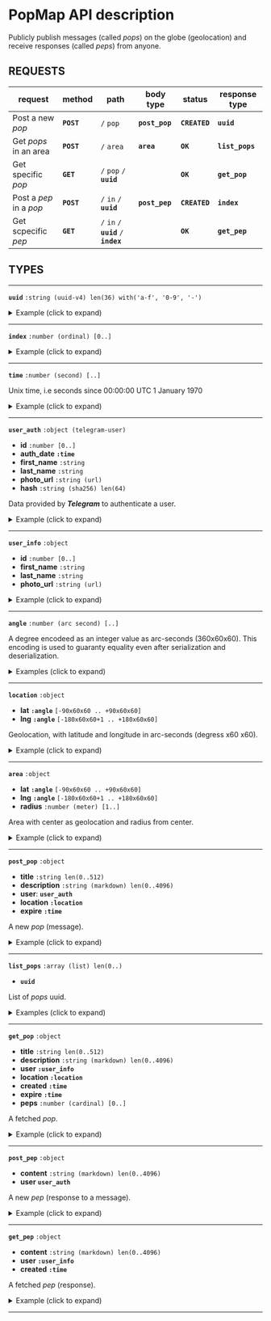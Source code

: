 # PopMap API description

Publicly publish messages (called *pops*) on the globe (geolocation) and receive responses (called *peps*) from anyone.

## REQUESTS

| request | method | path | body type | status | response type |
|---------|--------|------|------|--------|----------|
| Post a new *pop* | **`POST`** | `/` `pop` | **`post_pop`** | **`CREATED`** | **`uuid`** |
| Get *pops* in an area | **`POST`** | `/` `area` | **`area`** | **`OK`** | **`list_pops`** |
| Get specific *pop* | **`GET`** | `/` `pop` `/` **`uuid`** | | **`OK`** | **`get_pop`** |
| Post a *pep* in a *pop* | **`POST`** | `/` `in` `/` **`uuid`** | **`post_pep`** | **`CREATED`** | **`index`** |
| Get scpecific *pep* | **`GET`** | `/` `in` `/` **`uuid`** `/` **`index`** | | **`OK`** | **`get_pep`** |


## TYPES

---

**`uuid`** `:string (uuid-v4) len(36) with('a-f', '0-9', '-')`

<details><summary>Example (click to expand)</summary>
    
```json
"213d0e25-aac2-4309-a1c8-420cea7cec68"
```
    
</details>

---

**`index`** `:number (ordinal) [0..]`

<details><summary>Example (click to expand)</summary>

```json
12
```

</details>
    
---

**`time`** `:number (second) [..]`

Unix time, i.e seconds since 00:00:00 UTC 1 January 1970

<details><summary>Example (click to expand)</summary>

```json
1668631642
```

</details>

---

**`user_auth`** `:object (telegram-user)`
- **id** `:number [0..]`
- **auth_date** **`:time`**
- **first_name** `:string`
- **last_name** `:string`
- **photo_url** `:string (url)`
- **hash** `:string (sha256) len(64)`

Data provided by ***Telegram*** to authenticate a user.

<details><summary>Example (click to expand)</summary>

```json
{
    "id": 45109345,
    "auth_date": 1668638455,
    "first_name": "David",
    "last_name": "Sirt",
    "photo_url": "https://t.me/i/...",
    "hash": "f6911206ac5e748bf6911206ac5e748bf6911206ac5e748bf6911206ac5e748b"
}
```
    
</details>

---

**`user_info`** `:object`
- **id** `:number [0..]`
- **first_name** `:string`
- **last_name** `:string`
- **photo_url** `:string (url)`

<details><summary>Example (click to expand)</summary>

```json
{
    "id": 45109345,
    "first_name": "David",
    "last_name": "Sirt",
    "photo_url": "https://t.me/i/...",
}
```

</details>

---

**`angle`** `:number (arc second) [..]`

A degree encodeed as an integer value as arc-seconds (360x60x60). This encoding is used to guaranty equality even after serialization and deserialization.

<details><summary>Examples (click to expand)</summary>

```json
950267
```

```json
-534478
```
   
</details>

---

**`location`** `:object`
- **lat** **`:angle`** `[-90x60x60 .. +90x60x60]`
- **lng** **`:angle`** `[-180x60x60+1 .. +180x60x60]`

Geolocation, with latitude and longitude in arc-seconds (degress x60 x60).

<details><summary>Example (click to expand)</summary>

```json
{
    "lat": 950267,
    "lng": -53478
}
```

</details>

---

**`area`** `:object`
- **lat** **`:angle`** `[-90x60x60 .. +90x60x60]`
- **lng** **`:angle`** `[-180x60x60+1 .. +180x60x60]`
- **radius** `:number (meter) [1..]`

Area with center as geolocation and radius from center.

<details><summary>Example (click to expand)</summary>

```json
{
    "lat": 950267,
    "lng": -53478
    "radius": 450
}
```

</details>

---

**`post_pop`** `:object`
- **title** `:string len(0..512)`
- **description** `:string (markdown) len(0..4096)`
- **user**: **`user_auth`**
- **location** **`:location`**
- **expire** **`:time`**

A new *pop* (message).

<details><summary>Example (click to expand)</summary>

```json
{
    "title": "Hello World",
    "description": "The **world** gives itself to the *inocent* eye.",
    "user": {
        "id": 45109345,
        "auth_date": 1668638455,
        "first_name": "David",
        "last_name": "Sirt",
        "photo_url": "https://t.me/i/...",
        "hash": "f6911206ac5e748bf6911206ac5e748bf6911206ac5e748bf6911206ac5e748b"
    }
    "location": {
        "lat": 950267,
        "lng": -53478
    },
    "expire": 1668638702
}
```

</details>

---

**`list_pops`** `:array (list) len(0..)`
- **`uuid`**

List of *pops* uuid.

<details><summary>Examples (click to expand)</summary>

```json
[
    "41f4d087-ecf7-4215-9cc2-69426148c55f",
    "a8e0a97f-56c0-42a9-bf12-127c1d8d2648",
    "9ba90a74-8229-4f21-9b8b-fe09505fa455"
]
```

```json
[
]
```

```json
[
    "9ba90a74-8229-4f21-9b8b-fe09505fa455"
]
```
    
</details>

---

**`get_pop`** `:object`
- **title** `:string len(0..512)`
- **description** `:string (markdown) len(0..4096)`
- **user** **`:user_info`**
- **location** **`:location`**
- **created** **`:time`**
- **expire** **`:time`**
- **peps** `:number (cardinal) [0..]`

A fetched *pop*.

<details><summary>Example (click to expand)</summary>

```json
{
    "title": "Hello World",
    "description": "The **world** gives itself to the *inocent* eye.",
    "user": {
        "id": 45109345,
        "first_name": "David",
        "last_name": "Sirt",
        "photo_url": "https://t.me/i/...",
    }
    "location": {
        "lat": 950267,
        "lng": -53478
    },
    "created": 1668631642,
    "expire": 1668638702,
    "peps": 14
}
```

</details>

---

**`post_pep`** `:object`
- **content** `:string (markdown) len(0..4096)`
- **user** **`user_auth`**

A new *pep* (response to a message).

<details><summary>Example (click to expand)</summary>

```json
{
    "content": "The *inoncent* eye ignores the **world** lays on chaos",
    "user": {
        "id": 6730173,
        "auth_date": 1668638780,
        "first_name": "Aristide",
        "last_name": "Marsaw",
        "photo_url": "https://t.me/i/...",
        "hash": "f6911206ac5e748bf6911206ac5e748bf6911206ac5e748bf6911206ac5e748b"
    }
}
```

</details>

---

**`get_pep`** `:object`
- **content** `:string (markdown) len(0..4096)`
- **user** **`:user_info`**
- **created** **`:time`**

A fetched *pep* (response).

<details><summary>Example (click to expand)</summary>

```json
{
    "content": "The *inoncent* eye ignores the **world** lays on chaos",
    "user": {
        "id": 6730173,
        "first_name": "Aristide",
        "last_name": "Marsaw",
        "photo_url": "https://t.me/i/...",
    }
    "created": 1668631642
}
```

</details>

---
